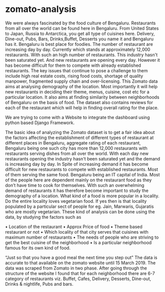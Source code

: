 # zomato-analysis

We were always fascinated by the food culture of Bengaluru. Restaurants from all over the world can
be found here in Bengaluru. From United States to Japan, Russia to Antarctica, you get all type of
cuisines here. Delivery, Dine-out, Pubs, Bars, Drinks,Buffet, Desserts you name it and Bengaluru has
it. Bengaluru is best place for foodies. The number of restaurant are increasing day by day. Currently
which stands at approximately 12,000 restaurants. With such an high number of restaurants. This
industry hasn't been saturated yet. And new restaurants are opening every day. However it has
become difficult for them to compete with already established restaurants. The key issues that
continue to pose a challenge to them include high real estate costs, rising food costs, shortage of
quality manpower, fragmented supply chain and over-licensing. This Zomato data aims at analysing
demography of the location. Most importantly it will help new restaurants in deciding their theme,
menus, cuisine, cost etc for a particular location. It also aims at finding similarity between
neighborhoods of Bengaluru on the basis of food. The dataset also contains reviews for each of the
restaurant which will help in finding overall rating for the place.

We are trying to come with a Website to integrate the dashboard using python based Django Framework.

The basic idea of analyzing the Zomato dataset is to get a fair idea about the factors
affecting the establishment of different types of restaurant at different places in
Bengaluru, aggregate rating of each restaurant, Bengaluru being one such city has more
than 12,000 restaurants with restaurants serving dishes from all over the world. With
each day new restaurants opening the industry hasn't been saturated yet and the demand
is increasing day by day. In Spite of increasing demand it has become difficult for new
restaurants to compete with established restaurants. Most of them serving the same
food. Bengaluru being an IT capital of India. Most of the people here are dependent
mainly on the restaurant food as they don’t have time to cook for themselves. With such
an overwhelming demand of restaurants it has therefore become important to study the
demography of a location. What kind of a food is more popular in a locality. Do the entire
locality loves vegetarian food. If yes then is that locality populated by a particular sect of
people for eg. Jain, Marwaris, Gujaratis who are mostly vegetarian.
These kind of analysis can be done using the data, by studying the factors such as

• Location of the restaurant
• Approx Price of food
• Theme based restaurant or not
• Which locality of that city serves that cuisines with maximum number of restaurants
• The needs of people who are striving to get the best cuisine of the neighborhood
• Is a particular neighborhood famous for its own kind of food.

“Just so that you have a good meal the next time you step out”
The data is accurate to that available on the zomato website until 15 March 2019. The
data was scraped from Zomato in two phase. After going through the structure of the
website I found that for each neighborhood there are 6-7 category of restaurants viz.
Buffet, Cafes, Delivery, Desserts, Dine-out, Drinks & nightlife, Pubs and bars.
